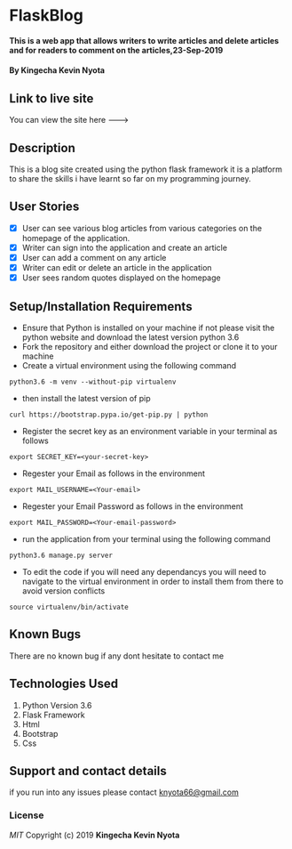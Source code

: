 # FlaskBlog
####  This is a web app that allows writers to write articles and delete articles and for readers to comment on the articles,23-Sep-2019
#### By **Kingecha Kevin Nyota**
## Link to live site
You can view the site here ---> 

## Description
This is a blog site created using the python flask framework it is a platform to share the skills i have learnt so far on my programming journey.
## User Stories
- [x] User can see various blog articles from various categories on the homepage of the application.
- [x] Writer can sign into the application and create an article
- [x] User can add a comment on any article
- [x] Writer can edit or delete an article in the application 
- [x] User sees random quotes displayed on the homepage

## Setup/Installation Requirements
* Ensure that Python is installed on your machine if not please visit the python website and download the latest version python 3.6
* Fork the repository and either download the project or clone it to your machine
* Create a virtual environment using the following command
```
python3.6 -m venv --without-pip virtualenv
```
* then install the latest version of pip
```
curl https://bootstrap.pypa.io/get-pip.py | python
```
* Register the secret key as an environment variable in your terminal as follows
```
export SECRET_KEY=<your-secret-key>
```
* Regester your Email as follows in the environment
```
export MAIL_USERNAME=<Your-email>
```
* Regester your Email Password as follows in the environment
```
export MAIL_PASSWORD=<Your-email-password>
```
* run the application from your terminal using the following command
```
python3.6 manage.py server
```
* To edit the code if you will need any dependancys you will need to navigate to the virtual environment in order to install them from there to avoid version conflicts
```
source virtualenv/bin/activate
```
## Known Bugs
There are no known bug if any dont hesitate to contact me
## Technologies Used
1. Python Version 3.6
2. Flask Framework
3. Html
4. Bootstrap
5. Css
## Support and contact details
if you run into any issues please contact knyota66@gmail.com
### License
*MIT*
Copyright (c) 2019 **Kingecha Kevin Nyota**